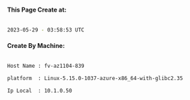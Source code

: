 
   
#### This Page Create at:

```bash

2023-05-29 - 03:58:53 UTC

```

#### Create By Machine:

```bash

Host Name : fv-az1104-839

platform  : Linux-5.15.0-1037-azure-x86_64-with-glibc2.35

Ip Local  : 10.1.0.50

```

